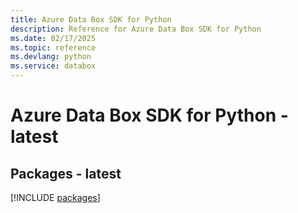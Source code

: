 ```yaml
---
title: Azure Data Box SDK for Python
description: Reference for Azure Data Box SDK for Python
ms.date: 02/17/2025
ms.topic: reference
ms.devlang: python
ms.service: databox
---
```

# Azure Data Box SDK for Python - latest
## Packages - latest
[!INCLUDE [packages](data-box-index.md)]